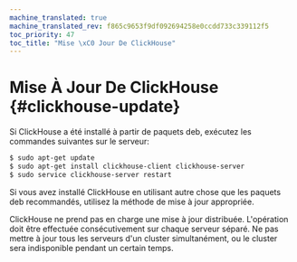 ```yaml
---
machine_translated: true
machine_translated_rev: f865c9653f9df092694258e0ccdd733c339112f5
toc_priority: 47
toc_title: "Mise \xC0 Jour De ClickHouse"
---
```


# Mise À Jour De ClickHouse {#clickhouse-update}

Si ClickHouse a été installé à partir de paquets deb, exécutez les commandes suivantes sur le serveur:

``` bash
$ sudo apt-get update
$ sudo apt-get install clickhouse-client clickhouse-server
$ sudo service clickhouse-server restart
```

Si vous avez installé ClickHouse en utilisant autre chose que les paquets deb recommandés, utilisez la méthode de mise à jour appropriée.

ClickHouse ne prend pas en charge une mise à jour distribuée. L'opération doit être effectuée consécutivement sur chaque serveur séparé. Ne pas mettre à jour tous les serveurs d'un cluster simultanément, ou le cluster sera indisponible pendant un certain temps.

